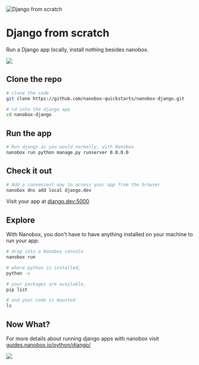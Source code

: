 ![Django from scratch](https://guides.nanobox.io/assets/quickstart-icons/django.png)

# Django from scratch

Run a Django app locally, install nothing besides nanobox. 

<a href="https://nanobox.io/download"><img src="https://guides.nanobox.io/assets/quickstart-icons/download.png" /></a>


## Clone the repo

```bash
# clone the code
git clone https://github.com/nanobox-quickstarts/nanobox-django.git

# cd into the django app
cd nanobox-django
```

## Run the app

```bash
# Run django as you would normally, with Nanobox
nanobox run python manage.py runserver 0.0.0.0
```

## Check it out

```bash
# Add a convenient way to access your app from the browser
nanobox dns add local django.dev
```

Visit your app at <a href="http://django.dev:5000" target="\_blank">django.dev:5000</a>

## Explore

With Nanobox, you don't have to have anything installed on your machine to run your app:

```bash
# drop into a Nanobox console
nanobox run

# where python is installed,
python -v

# your packages are available,
pip list

# and your code is mounted
ls
```

## Now What?
For more details about running django apps with nanobox visit [guides.nanobox.io/python/django/](https://guides.nanobox.io/python/django/)

<a href="https://nanobox.io"><img src="https://guides.nanobox.io/assets/quickstart-icons/footer.png" /></a>
